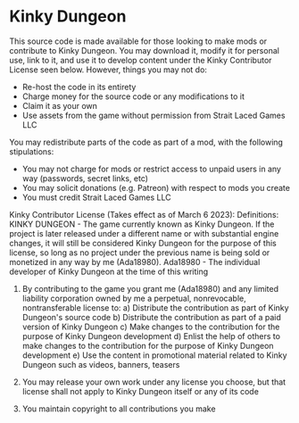 # Kinky Dungeon

This source code is made available for those looking to make mods or contribute to Kinky Dungeon.
You may download it, modify it for personal use, link to it, and use it to develop content under the Kinky Contributor License seen below.
However, things you may not do:
- Re-host the code in its entirety
- Charge money for the source code or any modifications to it
- Claim it as your own
- Use assets from the game without permission from Strait Laced Games LLC

You may redistribute parts of the code as part of a mod, with the following stipulations:
- You may not charge for mods or restrict access to unpaid users in any way (passwords, secret links, etc)
- You may solicit donations (e.g. Patreon) with respect to mods you create
- You must credit Strait Laced Games LLC

Kinky Contributor License (Takes effect as of March 6 2023):
Definitions:
KINKY DUNGEON - The game currently known as Kinky Dungeon. If the project is later released under a different name or with substantial engine changes, it will still be considered Kinky Dungeon for the purpose of this license, so long as no project under the previous name is being sold or monetized in any way by me (Ada18980).
Ada18980 - The individual developer of Kinky Dungeon at the time of this writing

1) By contributing to the game you grant me (Ada18980) and any limited liability corporation owned by me a perpetual, nonrevocable, nontransferable license to:
a) Distribute the contribution as part of Kinky Dungeon's source code
b) Distribute the contribution as part of a paid version of Kinky Dungeon
c) Make changes to the contribution for the purpose of Kinky Dungeon development
d) Enlist the help of others to make changes to the contribution for the purpose of Kinky Dungeon development
e) Use the content in promotional material related to Kinky Dungeon such as videos, banners, teasers

2) You may release your own work under any license you choose, but that license shall not apply to Kinky Dungeon itself or any of its code

3) You maintain copyright to all contributions you make
